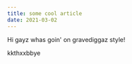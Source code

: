 ```yaml
---
title: some cool article
date: 2021-03-02
---
```


Hi gayz whas goin' on gravediggaz style!

kkthxxbbye
